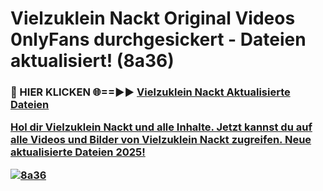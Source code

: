 # Vielzuklein Nackt Original Videos 0nlyFans durchgesickert - Dateien aktualisiert! (8a36)

<h3>🔴 HIER KLICKEN 🌐==►► <a href="https://tinyurl.com/h6vf6nb8" rel="nofollow">Vielzuklein Nackt Aktualisierte Dateien

Hol dir Vielzuklein Nackt und alle Inhalte. Jetzt kannst du auf alle Videos und Bilder von Vielzuklein Nackt zugreifen. Neue aktualisierte Dateien 2025!

[![8a36](https://i.imgur.com/sD4kR3V.gif)](https://tinyurl.com/h6vf6nb8)
